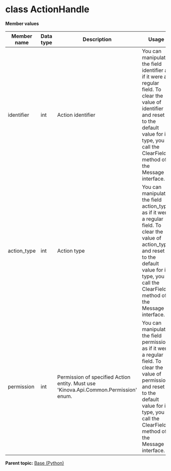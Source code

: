 # class ActionHandle

 **Member values** 

|Member name|Data type|Description|Usage|
|-----------|---------|-----------|-----|
|identifier|int|Action identifier|You can manipulate the field identifier as if it were a regular field. To clear the value of identifier and reset it to the default value for its type, you call the ClearField\(\) method of the Message interface.|
|action\_type|int|Action type|You can manipulate the field action\_type as if it were a regular field. To clear the value of action\_type and reset it to the default value for its type, you call the ClearField\(\) method of the Message interface.|
|permission|int|Permission of specified Action entity. Must use 'Kinova.Api.Common.Permission' enum.|You can manipulate the field permission as if it were a regular field. To clear the value of permission and reset it to the default value for its type, you call the ClearField\(\) method of the Message interface.|

**Parent topic:** [Base \(Python\)](../../summary_pages/Base.md)

